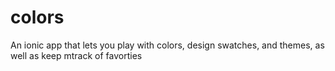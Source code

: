 # colors
An ionic app that lets you play with colors, design swatches, and themes, as well as keep mtrack of favorties
